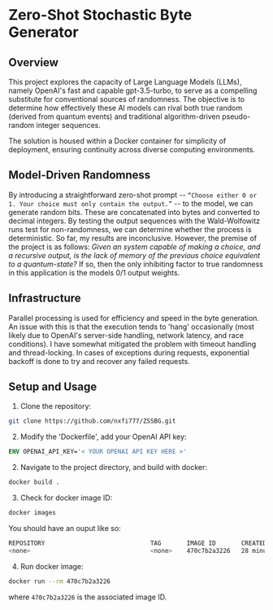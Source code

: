 # Zero-Shot Stochastic Byte Generator

## Overview
This project explores the capacity of Large Language Models (LLMs), namely OpenAI's fast and capable gpt-3.5-turbo, to serve as a compelling substitute for conventional sources of randomness. The objective is to determine how effectively these AI models can rival both true random (derived from quantum events) and traditional algorithm-driven pseudo-random integer sequences. 

The solution is housed within a Docker container for simplicity of deployment, ensuring continuity across diverse computing environments.

## Model-Driven Randomness
By introducing a straightforward zero-shot prompt -- `“Choose either 0 or 1. Your choice must only contain the output.”` -- to the model, we can generate random bits. These are concatenated into bytes and converted to decimal integers. By testing the output sequences with the Wald-Wolfowitz runs test for non-randomness, we can determine whether the process is deterministic. So far, my results are inconclusive. However, the premise of the project is as follows: _Given an system capable of making a choice, and a recursive output, is the lack of memory of the previous choice equivalent to a quantum-state?_ If so, then the only inhibiting factor to true randomness in this application is the models 0/1 output weights.

## Infrastructure
Parallel processing is used for efficiency and speed in the byte generation. An issue with this is that the execution tends to 'hang' occasionally (most likely due to OpenAI's server-side handling, network latency, and race conditions). I have somewhat mitigated the problem with timeout handling and thread-locking. In cases of exceptions during requests, exponential backoff is done to try and recover any failed requests.

## Setup and Usage
1. Clone the repository:
```sh
git clone https://github.com/nxfi777/ZSSBG.git
```

2. Modify the 'Dockerfile', add your OpenAI API key:
```dockerfile
ENV OPENAI_API_KEY='< YOUR OPENAI API KEY HERE >'
```

2. Navigate to the project directory, and build with docker:
```sh
docker build .
```

3. Check for docker image ID:
```sh
docker images
```

You should have an ouput like so:
```sh
REPOSITORY                             TAG       IMAGE ID       CREATED          SIZE
<none>                                 <none>    470c7b2a3226   28 minutes ago   376MB
```

4. Run docker image:
```sh
docker run --rm 470c7b2a3226
```

where `470c7b2a3226` is the associated image ID.
